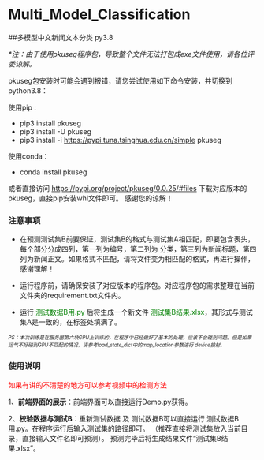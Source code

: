 # Multi_Model_Classification
##多模型中文新闻文本分类 py3.8

_*注：由于使用pkuseg程序包，导致整个文件无法打包成exe文件使用，请各位评委谅解。_

pkuseg包安装时可能会遇到报错，请您尝试使用如下命令安装，并切换到python3.8：

使用pip :
* pip3 install pkuseg
* pip3 install -U pkuseg
* pip3 install -i https://pypi.tuna.tsinghua.edu.cn/simple pkuseg

使用conda：
* conda install pkuseg

或者直接访问 https://pypi.org/project/pkuseg/0.0.25/#files 下载对应版本的pkuseg，直接pip安装whl文件即可。
感谢您的谅解！

### 注意事项
* 在预测测试集B前要保证，测试集B的格式与测试集A相匹配，即要包含表头，每个部分分成四列，第一列为编号，第二列为
分类，第三列为新闻标题，第四列为新闻正文。如果格式不匹配，请将文件变为相匹配的格式，再进行操作，感谢理解！

* 运行程序前，请确保安装了对应版本的程序包。对应程序包的需求整理在当前文件夹的requirement.txt文件内。

* 运行 <font color=#008000 >测试数据B用.py</font> 后将生成一个新文件 <font color=#008000 >测试集B结果.xlsx</font>，其形式与测试集A是一致的，在标签处填满了。

<font size=1 >_PS：本次训练是在服务器第六块GPU上训练的，在程序中已经做好了基本的处理，应该不会碰到问题。但是如果运气不好碰到GPU不匹配的情况，请参考load_state_dict中的map_location参数进行
device投射。_</font>

### 使用说明

<font color=#FF000 >如果有讲的不清楚的地方可以参考视频中的检测方法</font>

1、__前端界面的展示__：前端界面可以直接运行Demo.py获得。

2、__校验数据与测试B__：重新测试数据 及 测试数据B可以直接运行 测试数据B用.py。在程序运行后输入测试集的路径即可。
（推荐直接将测试集放入当前目录，直接输入文件名即可预测）。 预测完毕后将生成结果文件“测试集B结果.xlsx”。
